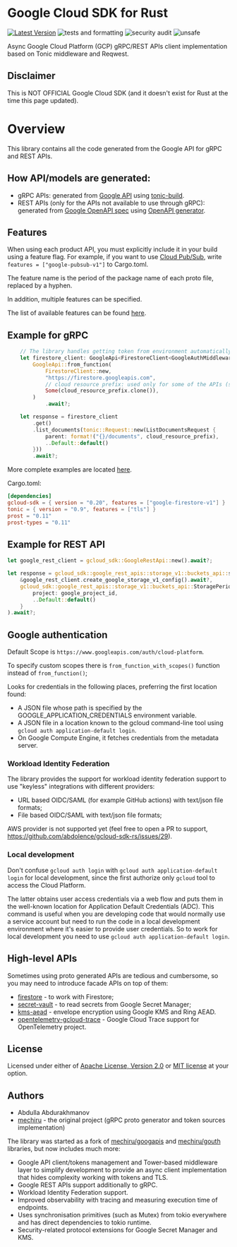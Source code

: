 # Google Cloud SDK for Rust

[![Latest Version](https://img.shields.io/crates/v/gcloud-sdk.svg)](https://crates.io/crates/gcloud-sdk)
![tests and formatting](https://github.com/abdolence/gcloud-sdk-rs/workflows/tests%20&amp;%20formatting/badge.svg)
![security audit](https://github.com/abdolence/gcloud-sdk-rs/workflows/security%20audit/badge.svg)
![unsafe](https://img.shields.io/badge/unsafe-forbidden-success.svg)

Async Google Cloud Platform (GCP) gRPC/REST APIs client implementation based on Tonic middleware and Reqwest.

## Disclaimer
This is NOT OFFICIAL Google Cloud SDK (and it doesn't exist for Rust at the time this page updated).

# Overview
This library contains all the code generated from the Google API for gRPC and REST APIs.

## How API/models are generated:
- gRPC APIs: generated from [Google API](https://github.com/googleapis/googleapis) using [tonic-build](https://github.com/hyperium/tonic/tree/master/tonic-build).
- REST APIs (only for the APIs not available to use through gRPC): generated from [Google OpenAPI spec](https://github.com/APIs-guru/openapi-directory/tree/main/APIs/googleapis.com) using [OpenAPI generator]( https://openapi-generator.tech).

## Features
When using each product API, you must explicitly include it in your build using a feature flag.
For example, if you want to use [Cloud Pub/Sub](https://cloud.google.com/pubsub), write `features = ["google-pubsub-v1"]` to Cargo.toml.

The feature name is the period of the package name of each proto file, replaced by a hyphen.

In addition, multiple features can be specified.

The list of available features can be found [here](./gcloud-sdk/Cargo.toml#L22-L390).

## Example for gRPC

```rust
    // The library handles getting token from environment automatically
    let firestore_client: GoogleApi<FirestoreClient<GoogleAuthMiddleware>> =
        GoogleApi::from_function(
            FirestoreClient::new,
            "https://firestore.googleapis.com",
            // cloud resource prefix: used only for some of the APIs (such as Firestore)
            Some(cloud_resource_prefix.clone()),
        )
            .await?;

    let response = firestore_client
        .get()
        .list_documents(tonic::Request::new(ListDocumentsRequest {
            parent: format!("{}/documents", cloud_resource_prefix),
            ..Default::default()
        }))
        .await?;
```
More complete examples are located [here](examples).

Cargo.toml:
```toml
[dependencies]
gcloud-sdk = { version = "0.20", features = ["google-firestore-v1"] }
tonic = { version = "0.9", features = ["tls"] }
prost = "0.11"
prost-types = "0.11"
```

## Example for REST API

```rust
let google_rest_client = gcloud_sdk::GoogleRestApi::new().await?;

let response = gcloud_sdk::google_rest_apis::storage_v1::buckets_api::storage_buckets_list(
    &google_rest_client.create_google_storage_v1_config().await?,
    gcloud_sdk::google_rest_apis::storage_v1::buckets_api::StoragePeriodBucketsPeriodListParams {
        project: google_project_id,
        ..Default::default()
    }
).await?;

```

## Google authentication

Default Scope is `https://www.googleapis.com/auth/cloud-platform`.

To specify custom scopes there is `from_function_with_scopes()` function
instead of `from_function()`;

Looks for credentials in the following places, preferring the first location found:
- A JSON file whose path is specified by the GOOGLE_APPLICATION_CREDENTIALS environment variable.
- A JSON file in a location known to the gcloud command-line tool using `gcloud auth application-default login`.
- On Google Compute Engine, it fetches credentials from the metadata server.

### Workload Identity Federation
The library provides the support for workload identity federation support to use "keyless" integrations with different providers:
- URL based OIDC/SAML (for example GitHub actions) with text/json file formats;
- File based OIDC/SAML  with text/json file formats;

AWS provider is not supported yet (feel free to open a PR to support, https://github.com/abdolence/gcloud-sdk-rs/issues/29).

### Local development
Don't confuse `gcloud auth login` with `gcloud auth application-default login` for local development,
since the first authorize only `gcloud` tool to access the Cloud Platform.

The latter obtains user access credentials via a web flow and puts them in the well-known location for Application Default Credentials (ADC).
This command is useful when you are developing code that would normally use a service account but need to run the code in a local development environment where it's easier to provide user credentials.
So to work for local development you need to use `gcloud auth application-default login`.

## High-level APIs
Sometimes using proto generated APIs are tedious and cumbersome, so you may need to introduce facade APIs on top of them:
* [firestore](https://github.com/abdolence/firestore-rs) - to work with Firestore;
* [secret-vault](https://github.com/abdolence/secret-vault-rs) - to read secrets from Google Secret Manager;
* [kms-aead](https://github.com/abdolence/kms-aead-rs) - envelope encryption using Google KMS and Ring AEAD.
* [opentelemetry-gcloud-trace](https://github.com/abdolence/opentelemetry-gcloud-trace-rs) - Google Cloud Trace support for OpenTelemetry project.

## License
Licensed under either of [Apache License, Version 2.0](./LICENSE-APACHE)
or [MIT license](./LICENSE-MIT) at your option.

## Authors
- Abdulla Abdurakhmanov
- [mechiru](https://github.com/mechiru) - the original project (gRPC proto generator and token sources implementation)

The library was started as a fork of [mechiru/googapis](https://github.com/mechiru/googapis) and [mechiru/gouth](https://github.com/mechiru/gouth) libraries, but now includes much more:

- Google API client/tokens management and Tower-based middleware layer to simplify development to provide an async client implementation that hides complexity working with tokens and TLS.
- Google REST APIs support additionally to gRPC.
- Workload Identity Federation support.
- Improved observability with tracing and measuring execution time of endpoints.
- Uses synchronisation primitives (such as Mutex) from tokio everywhere and has direct dependencies to tokio runtime.
- Security-related protocol extensions for Google Secret Manager and KMS.
